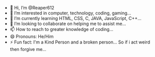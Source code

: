 - 👋 Hi, I’m @Reaper612
- 👀 I’m interested in computer, technology, coding, gaming...
- 🌱 I’m currently learning HTML, CSS, C, JAVA, JavaScript, C++...
- 💞️ I’m looking to collaborate on helping me to assist me... 
- 📫 How to reach to greater knowledge of coding...
- 😄 Pronouns: He/Him
- ⚡ Fun fact: I'm a Kind Person and a broken person... So if i act weird then forgive me...

<!---
Reaper612/Reaper612 is a ✨ special ✨ repository because its `README.md` (this file) appears on your GitHub profile.
You can click the Preview link to take a look at your changes.
--->
